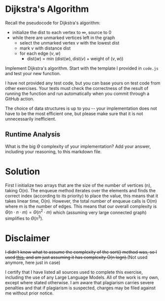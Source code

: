 # Dijkstra's Algorithm

Recall the pseudocode for Dijkstra's algorithm:
- initialize the dist to each vertex to $\infty$, source to 0
- while there are unmarked vertices left in the graph
    - select the unmarked vertex $v$ with the lowest dist
    - mark $v$ with distance dist
    - for each edge $(v,w)$
        - dist($w$) = min $\left(\textrm{dist}(w), \textrm{dist}(v) + \textrm{weight of }(v, w)\right)$

Implement Dijkstra's algorithm. Start with the template I provided in `code.js`
and test your new function.

I have not provided any test code, but you can base yours on test code from
other exercises. Your tests must check the correctness of the result of running
the function and run automatically when you commit through a GitHub action.

The choice of data structures is up to you -- your implementation does not have
to be the most efficient one, but please make sure that it is not unnecessarily
inefficient.

## Runtime Analysis

What is the big $\Theta$ complexity of your implementation? Add your
answer, including your reasoning, to this markdown file.

# Solution

First I initialize two arrays that are the size of the number of vertices (n), taking O(n). The enqueue method iterates over the elements and finds the correct index (according to its priority) to place the value, this means that it takes linear time, O(n). However, the total number of enqueue calls is O(m) where m is the number of edges. This means that our overall complexity is $\Theta(n \cdot n \cdot m) = \Theta(n^2 \cdot m)$ which (assuming very large connected graph) simplifies to $\Theta(n^3)$.

# Disclaimer

~~I didn't know what to assume the complexity of the sort() method was, so I used [this](https://stackoverflow.com/questions/57763205/what-is-array-prototype-sort-time-complexity), and am just assuming it has complexity O(n logn).~~(Not used anymore, here just in case)

I certify that I have listed all sources used to complete this exercise, including the use of any Large Language Models. All of the work is my own, except where stated otherwise. I am aware that plagiarism carries severe penalties and that if plagiarism is suspected, charges may be filed against me without prior notice.
